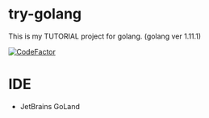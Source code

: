 # try-golang
This is my TUTORIAL project for golang. (golang ver 1.11.1)

[![CodeFactor](https://www.codefactor.io/repository/github/devlights/try-golang/badge)](https://www.codefactor.io/repository/github/devlights/try-golang)

# IDE
- JetBrains GoLand
